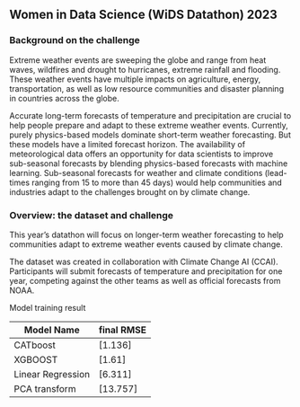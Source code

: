 ## Women in Data Science (WiDS Datathon) 2023

### Background on the challenge

Extreme weather events are sweeping the globe and range from heat waves, wildfires and drought to hurricanes, extreme rainfall and flooding. These weather events have multiple impacts on agriculture, energy, transportation, as well as low resource communities and disaster planning in countries across the globe.

Accurate long-term forecasts of temperature and precipitation are crucial to help people prepare and adapt to these extreme weather events. Currently, purely physics-based models dominate short-term weather forecasting. But these models have a limited forecast horizon. The availability of meteorological data offers an opportunity for data scientists to improve sub-seasonal forecasts by blending physics-based forecasts with machine learning. Sub-seasonal forecasts for weather and climate conditions (lead-times ranging from 15 to more than 45 days) would help communities and industries adapt to the challenges brought on by climate change.

### Overview: the dataset and challenge

This year’s datathon will focus on longer-term weather forecasting to help communities adapt to extreme weather events caused by climate change.

The dataset was created in collaboration with Climate Change AI (CCAI). Participants will submit forecasts of temperature and precipitation for one year, competing against the other teams as well as official forecasts from NOAA.


Model training result

| Model Name | final RMSE |
| ------ | ------ |
| CATboost | [1.136] |
| XGBOOST | [1.61] | 
| Linear Regression | [6.311] |
| PCA transform | [13.757] | 
